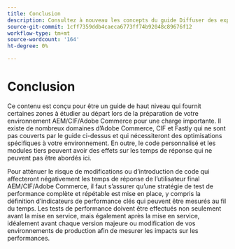 ```yaml
---
title: Conclusion
description: Consultez à nouveau les concepts du guide Diffuser des expériences de commerce à l’échelle .
source-git-commit: 1cff7359ddb4caeca6773ff74b92048c89676f12
workflow-type: tm+mt
source-wordcount: '164'
ht-degree: 0%

---
```



# Conclusion

Ce contenu est conçu pour être un guide de haut niveau qui fournit certaines zones à étudier au départ lors de la préparation de votre environnement AEM/CIF/Adobe Commerce pour une charge importante. Il existe de nombreux domaines d’Adobe Commerce, CIF et Fastly qui ne sont pas couverts par le guide ci-dessus et qui nécessiteront des optimisations spécifiques à votre environnement. En outre, le code personnalisé et les modules tiers peuvent avoir des effets sur les temps de réponse qui ne peuvent pas être abordés ici.

Pour atténuer le risque de modifications ou d’introduction de code qui affecteront négativement les temps de réponse de l’utilisateur final AEM/CIF/Adobe Commerce, il faut s’assurer qu’une stratégie de test de performance complète et répétable est mise en place, y compris la définition d’indicateurs de performance clés qui peuvent être mesurés au fil du temps. Les tests de performance doivent être effectués non seulement avant la mise en service, mais également après la mise en service, idéalement avant chaque version majeure ou modification de vos environnements de production afin de mesurer les impacts sur les performances.
